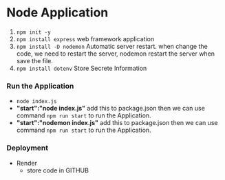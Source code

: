 # Node Application

1. `npm init -y`
2. `npm install express` web framework application
3. `npm install -D nodemon`  Automatic server restart. 
when change the code, we need to restart the server, nodemon restart the server when save the file.
4. `npm install dotenv` Store Secrete Information


### Run the Application
* `node index.js`
* __"start":"node index.js"__ add this to package.json then we can use command `npm run start` to run the Application.
* __"start":"nodemon index.js"__ add this to package.json then we can use command `npm run start` to run the Application.


### Deployment
* Render
    - store code in GITHUB